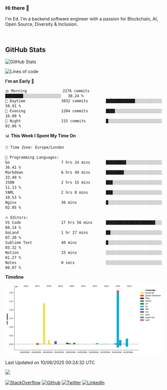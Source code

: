 ### Hi there 👋
 I'm Ed. I'm a backend software engineer with a passion for Blockchain, AI, Open Source, Diversity & Inclusion.

<br />

<h2>GitHub Stats</h2>
<p><img src="https://github-readme-stats.vercel.app/api?username=echarrod&amp;show_icons=true" alt="GitHub Stats"></p>

<!--START_SECTION:waka-->
![Lines of code](https://img.shields.io/badge/From%20Hello%20World%20I%27ve%20Written-3.5%20million%20lines%20of%20code-blue)

**I'm an Early 🐤** 

```text
🌞 Morning                2276 commits        ████████░░░░░░░░░░░░░░░░░   30.24 % 
🌆 Daytime                3832 commits        █████████████░░░░░░░░░░░░   50.91 % 
🌃 Evening                1204 commits        ████░░░░░░░░░░░░░░░░░░░░░   16.00 % 
🌙 Night                  215 commits         █░░░░░░░░░░░░░░░░░░░░░░░░   02.86 % 
```


📊 **This Week I Spent My Time On** 

```text
🕑︎ Time Zone: Europe/London

💬 Programming Languages: 
Go                       7 hrs 24 mins       █████████░░░░░░░░░░░░░░░░   36.41 % 
Markdown                 6 hrs 49 mins       ████████░░░░░░░░░░░░░░░░░   33.49 % 
JSON                     2 hrs 15 mins       ███░░░░░░░░░░░░░░░░░░░░░░   11.13 % 
YAML                     2 hrs 8 mins        ███░░░░░░░░░░░░░░░░░░░░░░   10.53 % 
Nginx                    36 mins             █░░░░░░░░░░░░░░░░░░░░░░░░   02.95 % 

🔥 Editors: 
VS Code                  17 hrs 56 mins      ██████████████████████░░░   88.14 % 
GoLand                   1 hr 27 mins        ██░░░░░░░░░░░░░░░░░░░░░░░   07.20 % 
Sublime Text             40 mins             █░░░░░░░░░░░░░░░░░░░░░░░░   03.32 % 
Notion                   15 mins             ░░░░░░░░░░░░░░░░░░░░░░░░░   01.27 % 
Notes                    0 secs              ░░░░░░░░░░░░░░░░░░░░░░░░░   00.07 % 
```

**Timeline**

![Lines of Code chart](https://raw.githubusercontent.com/echarrod/echarrod/main/assets/bar_graph.png)


 Last Updated on 10/06/2025 00:24:32 UTC
<!--END_SECTION:waka-->

![](https://komarev.com/ghpvc/?username=echarrod)

<p>
<a href="https://stackoverflow.com/users/1014632/ech" target="_blank"><img alt="StackOverflow" src="https://img.shields.io/badge/-Stackoverflow-FE7A16?style=for-the-badge&logo=stack-overflow&logoColor=white" /></a> 
<a href="https://github.com/echarrod" target="_blank"><img alt="Github" src="https://img.shields.io/badge/GitHub-%2312100E.svg?&style=for-the-badge&logo=Github&logoColor=white" /></a> 
<a href="https://twitter.com/e_harrod" target="_blank"><img alt="Twitter" src="https://img.shields.io/badge/twitter-%231DA1F2.svg?&style=for-the-badge&logo=twitter&logoColor=white" /></a> 
<a href="https://www.linkedin.com/in/ed-harrod" target="_blank"><img alt="LinkedIn" src="https://img.shields.io/badge/linkedin-%230077B5.svg?&style=for-the-badge&logo=linkedin&logoColor=white" /></a>
